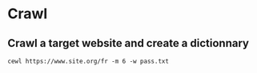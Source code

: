 # Crawl

## Crawl a target website and create a dictionnary

`cewl https://www.site.org/fr -m 6 -w pass.txt`

